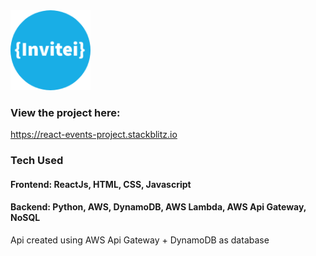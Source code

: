 
<img width="128" height="128" src="https://github.com/AndrewTheo/invitei/blob/main/circle-cropped.png?raw=true" />


### View the project here: 
https://react-events-project.stackblitz.io



### Tech Used
#### Frontend: ReactJs, HTML, CSS, Javascript
#### Backend: Python, AWS, DynamoDB, AWS Lambda, AWS Api Gateway, NoSQL


Api created using AWS Api Gateway + DynamoDB as database 

